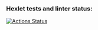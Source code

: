 ### Hexlet tests and linter status:
[![Actions Status](https://github.com/wwhitemar/js-react-development-project-12/actions/workflows/hexlet-check.yml/badge.svg)](https://github.com/wwhitemar/js-react-development-project-12/actions)